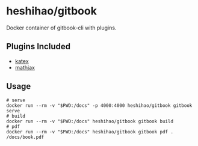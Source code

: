# heshihao/gitbook

Docker container of gitbook-cli with plugins.

## Plugins Included

* [katex](https://plugins.gitbook.com/plugin/katex)
* [mathjax](https://plugins.gitbook.com/plugin/mathjax)

## Usage

```shell
# serve
docker run --rm -v "$PWD:/docs" -p 4000:4000 heshihao/gitbook gitbook serve
# build
docker run --rm -v "$PWD:/docs" heshihao/gitbook gitbook build
# pdf
docker run --rm -v "$PWD:/docs" heshihao/gitbook gitbook pdf . /docs/book.pdf
```